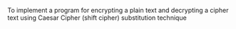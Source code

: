To implement a program for encrypting a plain text and decrypting a cipher text using Caesar
Cipher (shift cipher) substitution technique 
